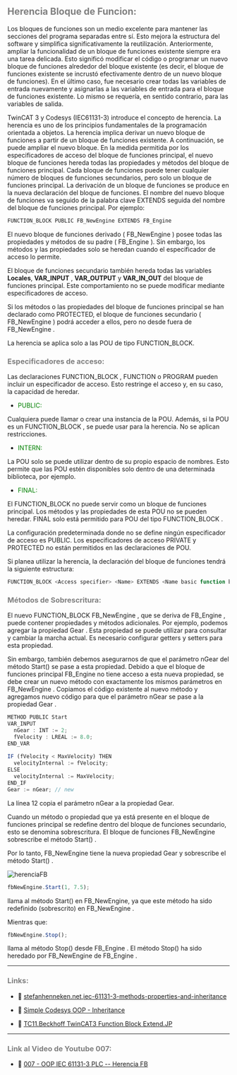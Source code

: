 ## <span style="color:grey">Herencia Bloque de Funcion:</span>
Los bloques de funciones son un medio excelente para mantener las secciones del programa separadas entre sí. Esto mejora la estructura del software y simplifica significativamente la reutilización. Anteriormente, ampliar la funcionalidad de un bloque de funciones existente siempre era una tarea delicada. Esto significó modificar el código o programar un nuevo bloque de funciones alrededor del bloque existente (es decir, el bloque de funciones existente se incrustó efectivamente dentro de un nuevo bloque de funciones). En el último caso, fue necesario crear todas las variables de entrada nuevamente y asignarlas a las variables de entrada para el bloque de funciones existente. Lo mismo se requería, en sentido contrario, para las variables de salida.

TwinCAT 3 y Codesys (IEC61131-3) introduce el concepto de herencia. La herencia es uno de los principios fundamentales de la programación orientada a objetos. La herencia implica derivar un nuevo bloque de funciones a partir de un bloque de funciones existente. A continuación, se puede ampliar el nuevo bloque. En la medida permitida por los especificadores de acceso del bloque de funciones principal, el nuevo bloque de funciones hereda todas las propiedades y métodos del bloque de funciones principal. Cada bloque de funciones puede tener cualquier número de bloques de funciones secundarios, pero solo un bloque de funciones principal. La derivación de un bloque de funciones se produce en la nueva declaración del bloque de funciones. El nombre del nuevo bloque de funciones va seguido de la palabra clave EXTENDS seguida del nombre del bloque de funciones principal. Por ejemplo:

```javascript
FUNCTION_BLOCK PUBLIC FB_NewEngine EXTENDS FB_Engine
```
El nuevo bloque de funciones derivado ( FB_NewEngine ) posee todas las propiedades y métodos de su padre ( FB_Engine ). Sin embargo, los métodos y las propiedades solo se heredan cuando el especificador de acceso lo permite.

El bloque de funciones secundario también hereda todas las variables **Locales**, **VAR_INPUT** , **VAR_OUTPUT** y **VAR_IN_OUT** del bloque de funciones principal. Este comportamiento no se puede modificar mediante especificadores de acceso.

Si los métodos o las propiedades del bloque de funciones principal se han declarado como PROTECTED, el bloque de funciones secundario ( FB_NewEngine ) podrá acceder a ellos, pero no desde fuera de FB_NewEngine .

La herencia se aplica solo a las POU de tipo FUNCTION_BLOCK.

### <span style="color:grey">Especificadores de acceso:</span>
Las declaraciones FUNCTION_BLOCK , FUNCTION o PROGRAM pueden incluir un especificador de acceso. Esto restringe el acceso y, en su caso, la capacidad de heredar.

- <span style="color:green">PUBLIC:</span>

Cualquiera puede llamar o crear una instancia de la POU. Además, si la POU es un FUNCTION_BLOCK , se puede usar para la herencia. No se aplican restricciones.

- <span style="color:green">INTERN:</span>

La POU solo se puede utilizar dentro de su propio espacio de nombres. Esto permite que las POU estén disponibles solo dentro de una determinada biblioteca, por ejemplo.

- <span style="color:green">FINAL:</span>

El FUNCTION_BLOCK no puede servir como un bloque de funciones principal. Los métodos y las propiedades de esta POU no se pueden heredar. FINAL solo está permitido para POU del tipo FUNCTION_BLOCK .

La configuración predeterminada donde no se define ningún especificador de acceso es PUBLIC. Los especificadores de acceso PRIVATE y PROTECTED no están permitidos en las declaraciones de POU.

Si planea utilizar la herencia, la declaración del bloque de funciones tendrá la siguiente estructura:

```javascript
FUNCTION_BLOCK <Access specifier> <Name> EXTENDS <Name basic function block>
```
### <span style="color:grey">Métodos de Sobrescritura:</span>
El nuevo FUNCTION_BLOCK FB_NewEngine , que se deriva de FB_Engine , puede contener propiedades y métodos adicionales. Por ejemplo, podemos agregar la propiedad Gear . Esta propiedad se puede utilizar para consultar y cambiar la marcha actual. Es necesario configurar getters y setters para esta propiedad.

Sin embargo, también debemos asegurarnos de que el parámetro nGear del método Start() se pase a esta propiedad. Debido a que el bloque de funciones principal FB_Engine no tiene acceso a esta nueva propiedad, se debe crear un nuevo método con exactamente los mismos parámetros en FB_NewEngine . Copiamos el código existente al nuevo método y agregamos nuevo código para que el parámetro nGear se pase a la propiedad Gear .

```javascript
METHOD PUBLIC Start
VAR_INPUT
  nGear : INT := 2;
  fVelocity : LREAL := 8.0;
END_VAR 
  
IF (fVelocity < MaxVelocity) THEN
  velocityInternal := fVelocity;
ELSE
  velocityInternal := MaxVelocity;
END_IF
Gear := nGear; // new
```
La línea 12 copia el parámetro nGear a la propiedad Gear.

Cuando un método o propiedad que ya está presente en el bloque de funciones principal se redefine dentro del bloque de funciones secundario, esto se denomina sobrescritura. El bloque de funciones FB_NewEngine sobrescribe el método Start() .

Por lo tanto, FB_NewEngine tiene la nueva propiedad Gear y sobrescribe el método Start() .

![herenciaFB](../imagenes/herencia.png)

```javascript
fbNewEngine.Start(1, 7.5);
```
llama al método Start() en FB_NewEngine, ya que este método ha sido redefinido (sobrescrito) en FB_NewEngine .

Mientras que:

```javascript
fbNewEngine.Stop();
```
llama al método Stop() desde FB_Engine . El método Stop() ha sido heredado por FB_NewEngine de FB_Engine .

***
### <span style="color:grey">Links:</span>

- 🔗 [stefanhenneken.net,iec-61131-3-methods-properties-and-inheritance](https://stefanhenneken.net/2017/04/23/iec-61131-3-methods-properties-and-inheritance/)

- 🔗 [Simple Codesys OOP - Inheritance](https://www.youtube.com/watch?v=ehwCe9C4gWQ)

- 🔗 [TC11.Beckhoff TwinCAT3 Function Block Extend.JP](https://www.youtube.com/watch?v=rz-a5iM3-uM)

***
### <span style="color:grey">Link al Video de Youtube 007:</span>
- 🔗 [007 - OOP IEC 61131-3 PLC -- Herencia FB](https://youtu.be/-twPN0jTrKA)